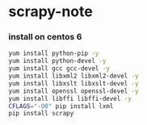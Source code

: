 # scrapy-note

### install on centos 6
```bash
yum install python-pip -y
yum install python-devel -y
yum install gcc gcc-devel -y
yum install libxml2 libxml2-devel -y
yum install libxslt libxslt-devel -y
yum install openssl openssl-devel -y
yum install libffi libffi-devel -y
CFLAGS="-O0" pip install lxml
pip install scrapy
```
